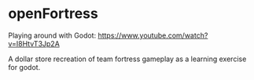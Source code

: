# openFortress
Playing around with Godot: https://www.youtube.com/watch?v=I8HtvT3Jp2A

A dollar store recreation of team fortress gameplay as a learning exercise for godot.
